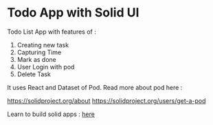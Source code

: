 # Todo App with Solid UI

Todo List App with features of :

1. Creating new task
2. Capturing Time
3. Mark as done
4. User Login with pod
5. Delete Task

It uses React and Dataset of Pod.
Read more about pod here :

https://solidproject.org/about
https://solidproject.org/users/get-a-pod

Learn to build solid apps : [here](https://www.freecodecamp.org/news/create-a-solid-to-do-app-with-react/)

